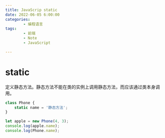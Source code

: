 ```yaml
---
title: JavaScrip static
date: 2022-06-05 6:00:00
categories:
        - 编程语言
tags:
        - 前端
        - Note
        - JavaScript

---
```


# static

定义静态方法。静态方法不能在类的实例上调用静态方法，而应该通过类本身调用。

```js
class Phone {
	static name = '静态方法';
}

let apple = new Phone(4, 3);
console.log(apple.name);
console.log(Phone.name);

```

